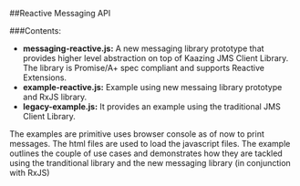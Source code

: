 ##Reactive Messaging API

###Contents:

- **messaging-reactive.js:** A new messaging library prototype that provides higher level abstraction on top of Kaazing JMS Client Library. The library is Promise/A+ spec compliant and supports Reactive Extensions.
- **example-reactive.js:** Example using new messaing library prototype and RxJS library.
- **legacy-example.js:** It provides an example using the traditional JMS Client Library.

The examples are primitive uses browser console as of now to print messages.
The html files are used to load the javascript files.
The example outlines the couple of use cases and demonstrates how they are tackled using the tranditional library and the new messaging library (in conjunction with RxJS)

